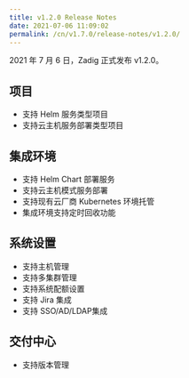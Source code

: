 ```yaml
---
title: v1.2.0 Release Notes
date: 2021-07-06 11:09:02
permalink: /cn/v1.7.0/release-notes/v1.2.0/
---
```

2021 年 7 月 6 日，Zadig 正式发布 v1.2.0。

## 项目
- 支持 Helm 服务类型项目
- 支持云主机服务部署类型项目

## 集成环境
- 支持 Helm Chart 部署服务
- 支持云主机模式服务部署
- 支持现有云厂商 Kubernetes 环境托管
- 集成环境支持定时回收功能

## 系统设置
- 支持主机管理
- 支持多集群管理
- 支持系统配额设置
- 支持 Jira 集成
- 支持 SSO/AD/LDAP集成

## 交付中心
- 支持版本管理
